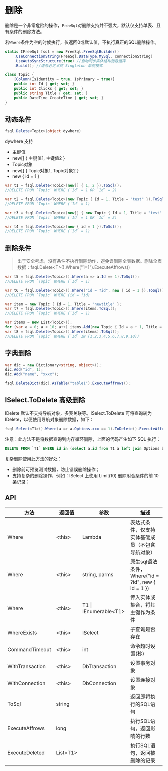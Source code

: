 # 删除

删除是一个非常危险的操作，`FreeSql`对删除支持并不强大，默认仅支持单表、且有条件的删除方法。

若`Where`条件为空的时候执行，仅返回0或默认值，不执行真正的SQL删除操作。

```csharp
static IFreeSql fsql = new FreeSql.FreeSqlBuilder()
    .UseConnectionString(FreeSql.DataType.MySql, connectionString)
    .UseAutoSyncStructure(true) //自动同步实体结构到数据库
    .Build(); //请务必定义成 Singleton 单例模式

class Topic {
    [Column(IsIdentity = true, IsPrimary = true)]
    public int Id { get; set; }
    public int Clicks { get; set; }
    public string Title { get; set; }
    public DateTime CreateTime { get; set; }
}
```

## 动态条件
```csharp
fsql.Delete<Topic>(object dywhere)
```
dywhere 支持

* 主键值
* new[] { 主键值1, 主键值2 }
* Topic对象
* new[] { Topic对象1, Topic对象2 }
* new { id = 1 }

```csharp
var t1 = fsql.Delete<Topic>(new[] { 1, 2 }).ToSql();
//DELETE FROM `Topic` WHERE (`Id` = 1 OR `Id` = 2)

var t2 = fsql.Delete<Topic>(new Topic { Id = 1, Title = "test" }).ToSql();
//DELETE FROM `Topic` WHERE (`Id` = 1)

var t3 = fsql.Delete<Topic>(new[] { new Topic { Id = 1, Title = "test" }, new Topic { Id = 2, Title = "test" } }).ToSql();
//DELETE FROM `Topic` WHERE (`Id` = 1 OR `Id` = 2)

var t4 = fsql.Delete<Topic>(new { id = 1 }).ToSql();
//DELETE FROM `Topic` WHERE (`Id` = 1)
```

## 删除条件

> 出于安全考虑，没有条件不执行删除动作，避免误删除全表数据。删除全表数据：fsql.Delete\<T\>().Where("1=1").ExecuteAffrows()

```csharp
var t5 = fsql.Delete<Topic>().Where(a => a.Id == 1).ToSql();
//DELETE FROM `Topic` WHERE (`Id` = 1)

var t6 = fsql.Delete<Topic>().Where("id = ?id", new { id = 1 }).ToSql();
//DELETE FROM `Topic` WHERE (id = ?id)

var item = new Topic { Id = 1, Title = "newtitle" };
var t7 = fsql.Delete<Topic>().Where(item).ToSql();
//DELETE FROM `Topic` WHERE (`Id` = 1)

var items = new List<Topic>();
for (var a = 0; a < 10; a++) items.Add(new Topic { Id = a + 1, Title = $"newtitle{a}", Clicks = a * 100 });
var t8 = fsql.Delete<Topic>().Where(items).ToSql();
//DELETE FROM `Topic` WHERE (`Id` IN (1,2,3,4,5,6,7,8,9,10))
```
## 字典删除

```csharp
var dic = new Dictionary<string, object>();
dic.Add("id", 1);
dic.Add("name", "xxxx");

fsql.DeleteDict(dic).AsTable("table1").ExecuteAffrows();
```
## ISelect.ToDelete 高级删除

IDelete 默认不支持导航对象，多表关联等。ISelect.ToDelete 可将查询转为 IDelete，以便使用导航对象删除数据，如下：

```csharp
fsql.Select<T1>().Where(a => a.Options.xxx == 1).ToDelete().ExecuteAffrows();
```
注意：此方法不是将数据查询到内存循环删除，上面的代码产生如下 SQL 执行：

```sql
DELETE FROM `T1` WHERE id in (select a.id from T1 a left join Options b on b.t1id = a.id where b.xxx = 1)
```

复杂删除使用此方法的好处：

- 删除前可预览测试数据，防止错误删除操作；
- 支持复杂的删除操作，例如：ISelect 上使用 Limit(10) 删除附合条件的前 10 条记录；

## API

| 方法            | 返回值     | 参数                    | 描述                                               |
| --------------- | ---------- | ----------------------- | -------------------------------------------------- |
| Where           | \<this\>   | Lambda                  | 表达式条件，仅支持实体基础成员（不包含导航对象）   |
| Where           | \<this\>   | string, parms           | 原生sql语法条件，Where("id = ?id", new { id = 1 }) |
| Where           | \<this\>   | T1 \| IEnumerable\<T1\> | 传入实体或集合，将其主键作为条件                   |
| WhereExists     | \<this\>   | ISelect                 | 子查询是否存在                                     |
| CommandTimeout  | \<this\>   | int                     | 命令超时设置(秒)                                   |
| WithTransaction | \<this\>   | DbTransaction           | 设置事务对象                                       |
| WithConnection  | \<this\>   | DbConnection            | 设置连接对象                                       |
| ToSql           | string     |                         | 返回即将执行的SQL语句                              |
| ExecuteAffrows  | long       |                         | 执行SQL语句，返回影响的行数                        |
| ExecuteDeleted  | List\<T1\> |                         | 执行SQL语句，返回被删除的记录                      |

